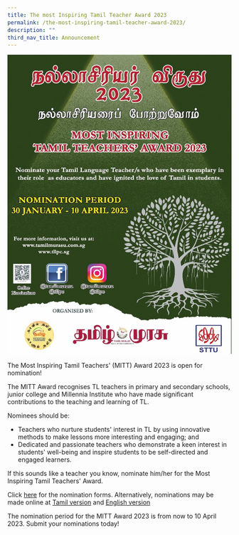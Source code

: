 ```yaml
---
title: The most Inspiring Tamil Teacher Award 2023
permalink: /the-most-inspiring-tamil-teacher-award-2023/
description: ""
third_nav_title: Announcement
---
```




![](/images/Tamil.jpg)

The Most Inspiring Tamil Teachers' (MITT) Award 2023 is open for nomination!

The MITT Award recognises TL teachers in primary and secondary schools, junior college and Millennia Institute who have made significant contributions to the teaching and learning of TL.

Nominees should be:
* Teachers who nurture students' interest in TL by using innovative methods to make lessons more interesting and engaging; and
* Dedicated and passionate teachers who demonstrate a keen interest in students' well-being and inspire students to be self-directed and engaged learners.

If this sounds like a teacher you know, nominate him/her for the Most Inspiring Tamil Teachers' Award. 

Click [here](https://www.tllpc.sg/events/2023) for the nomination forms. Alternatively, nominations may be made online at [Tamil version](https://go.gov.sg/mitt-2023-form-tl) and [English version](https://go.gov.sg/mitt-2023-form-el)

The nomination period for the MITT Award 2023 is from now to 10 April 2023. Submit your nominations today!